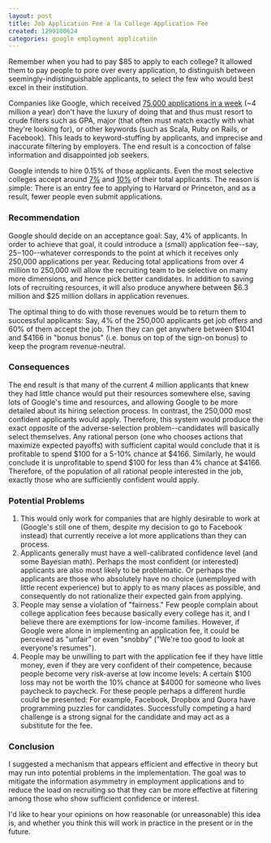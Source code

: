 ```yaml
---
layout: post
title: Job Application Fee a la College Application Fee
created: 1299100624
categories: google employment application
---
```

Remember when you had to pay $85 to apply to each college? It allowed them to pay people to pore over every application, to distinguish between seemingly-indistinguishable applicants, to select the few who would best excel in their institution.

Companies like Google, which received <a href="http://www.thestreet.com/story/10997084/1/google-gets-record-number-of-job-applications.html">75,000 applications in a week</a> (~4 million a year) don't have the luxury of doing that and thus must resort to crude filters such as GPA, major (that often must match exactly with what they're looking for), or other keywords (such as Scala, Ruby on Rails, or Facebook). This leads to keyword-stuffing by applicants, and imprecise and inaccurate filtering by employers. The end result is a concoction of false information and disappointed job seekers.

Google intends to hire 0.15% of those applicants. Even the most selective colleges accept around <a href="http://www.thecrimson.harvard.edu/article/2010/3/31/financial-aid-percent-students/">7%</a> and <a href="http://ivysuccess.com/princeton_2010.html">10%</a> of their total applicants. The reason is simple: There is an entry fee to applying to Harvard or Princeton, and as a result, fewer people even submit applications.

### Recommendation ###

Google should decide on an acceptance goal: Say, 4% of applicants. In order to achieve that goal, it could introduce a (small) application fee--say, $25-$100--whatever corresponds to the point at which it receives only 250,000 applications per year. Reducing total applications from over 4 million to 250,000 will allow the recruiting team to be selective on many more dimensions, and hence pick better candidates. In addition to saving lots of recruiting resources, it will also produce anywhere between $6.3 million and $25 million dollars in application revenues.

The optimal thing to do with those revenues would be to return them to successful applicants: Say, 4% of the 250,000 applicants get job offers and 60% of them accept the job. Then they can get anywhere between $1041 and $4166 in "bonus bonus" (i.e. bonus on top of the sign-on bonus) to keep the program revenue-neutral.

### Consequences ###

The end result is that many of the current 4 million applicants that knew they had little chance would put their resources somewhere else, saving lots of Google's time and resources, and allowing Google to be more detailed about its hiring selection process. In contrast, the 250,000 most confident applicants would apply. Therefore, this system would produce the exact opposite of the adverse-selection problem--candidates will basically select themselves. Any rational person (one who chooses actions that maximize expected payoffs) with sufficient capital would conclude that it is profitable to spend $100 for a 5-10% chance at $4166. Similarly, he would conclude it is unprofitable to spend $100 for less than 4% chance at $4166. Therefore, of the population of all rational people interested in the job, exactly those who are sufficiently confident would apply.

### Potential Problems ###

1. This would only work for companies that are highly desirable to work at (Google's still one of them, despite my decision to go to Facebook instead) that currently receive a lot more applications than they can process.
1. Applicants generally must have a well-calibrated confidence level (and some Bayesian math). Perhaps the most confident (or interested) applicants are also most likely to be problematic. Or perhaps the applicants are those who absolutely have no choice (unemployed with little recent experience) but to apply to as many places as possible, and consequently do not rationalize their expected gain from applying.
1. People may sense a violation of "fairness." Few people complain about college application fees because basically every college has it, and I believe there are exemptions for low-income families. However, if Google were alone in implementing an application fee, it could be perceived as "unfair" or even "snobby" ("We're too good to look at everyone's resumes").
1. People may be unwilling to part with the application fee if they have little money, even if they are very confident of their competence, because people become very risk-averse at low income levels: A certain $100 loss may not be worth the 10% chance at $4000 for someone who lives paycheck to paycheck. For these people perhaps a different hurdle could be presented: For example, Facebook, Dropbox and Quora have programming puzzles for candidates. Successfully competing a hard challenge is a strong signal for the candidate and may act as a substitute for the fee.


### Conclusion ###

I suggested a mechanism that appears efficient and effective in theory but may run into potential problems in the implementation. The goal was to mitigate the information asymmetry in employment applications and to reduce the load on recruiting so that they can be more effective at filtering among those who show sufficient confidence or interest.

I'd like to hear your opinions on how reasonable (or unreasonable) this idea is, and whether you think this will work in practice in the present or in the future.

